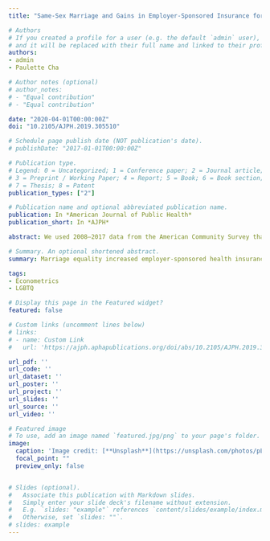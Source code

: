 ```yaml
---
title: "Same-Sex Marriage and Gains in Employer-Sponsored Insurance for US Adults, 2008–2017"

# Authors
# If you created a profile for a user (e.g. the default `admin` user), write the username (folder name) here 
# and it will be replaced with their full name and linked to their profile.
authors:
- admin
- Paulette Cha

# Author notes (optional)
# author_notes:
# - "Equal contribution"
# - "Equal contribution"

date: "2020-04-01T00:00:00Z"
doi: "10.2105/AJPH.2019.305510"

# Schedule page publish date (NOT publication's date).
# publishDate: "2017-01-01T00:00:00Z"

# Publication type.
# Legend: 0 = Uncategorized; 1 = Conference paper; 2 = Journal article;
# 3 = Preprint / Working Paper; 4 = Report; 5 = Book; 6 = Book section;
# 7 = Thesis; 8 = Patent
publication_types: ["2"]

# Publication name and optional abbreviated publication name.
publication: In *American Journal of Public Health*
publication_short: In *AJPH*

abstract: We used 2008–2017 data from the American Community Survey that represent 18 416 674 adult respondents in the United States. We estimated changes to health insurance outcomes using state–year variation in marriage equality recognition in a difference-in-differences framework. Marriage equality led to a 0.61 percentage point (P = .03) increase in employer-sponsored health insurance coverage, with similar results for men and women. US adults gained employer-sponsored coverage as a result of marriage equality recognition over the study period, likely because of an increase in dependent coverage for newly recognized same-sex married partners.

# Summary. An optional shortened abstract.
summary: Marriage equality increased employer-sponsored health insurance coverage.

tags:
- Econometrics
- LGBTQ

# Display this page in the Featured widget?
featured: false

# Custom links (uncomment lines below)
# links:
# - name: Custom Link
#   url: 'https://ajph.aphapublications.org/doi/abs/10.2105/AJPH.2019.305510'

url_pdf: ''
url_code: ''
url_dataset: ''
url_poster: ''
url_project: ''
url_slides: ''
url_source: ''
url_video: ''

# Featured image
# To use, add an image named `featured.jpg/png` to your page's folder. 
image:
  caption: 'Image credit: [**Unsplash**](https://unsplash.com/photos/pLCdAaMFLTE)'
  focal_point: ""
  preview_only: false


# Slides (optional).
#   Associate this publication with Markdown slides.
#   Simply enter your slide deck's filename without extension.
#   E.g. `slides: "example"` references `content/slides/example/index.md`.
#   Otherwise, set `slides: ""`.
# slides: example
---
```


